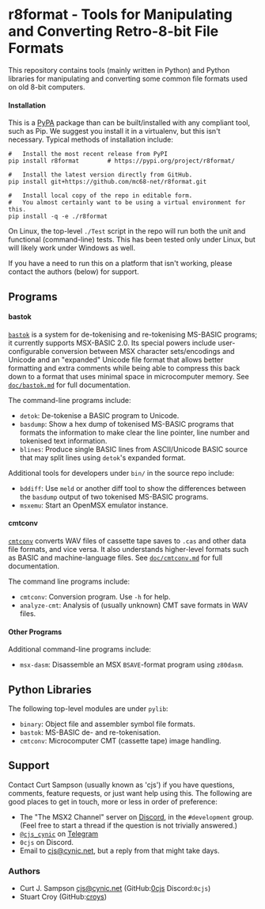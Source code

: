 r8format - Tools for Manipulating and Converting Retro-8-bit File Formats
=========================================================================

This repository contains tools (mainly written in Python) and Python
libraries for manipulating and converting some common file formats
used on old 8-bit computers.

#### Installation

This is a [PyPA] package than can be built/installed with any compliant
tool, such as Pip. We suggest you install it in a virtualenv, but this
isn't necessary. Typical methods of installation include:

    #   Install the most recent release from PyPI
    pip install r8format        # https://pypi.org/project/r8format/

    #   Install the latest version directly from GitHub.
    pip install git+https://github.com/mc68-net/r8format.git

    #   Install local copy of the repo in editable form.
    #   You almost certainly want to be using a virtual environment for this.
    pip install -q -e ./r8format

On Linux, the top-level `./Test` script in the repo will run both the
unit and functional (command-line) tests. This has been tested only
under Linux, but will likely work under Windows as well.

If you have a need to run this on a platform that isn't working, please
contact the authors (below) for support.


Programs
--------

#### bastok

[`bastok`][bt] is a system for de-tokenising and re-tokenising MS-BASIC
programs; it currently supports MSX-BASIC 2.0. Its special powers include
user-configurable conversion between MSX character sets/encodings and
Unicode and an "expanded" Unicode file format that allows better formatting
and extra comments while being able to compress this back down to a format
that uses minimal space in microcomputer memory. See [`doc/bastok.md`][bt]
for full documentation.

The command-line programs include:
- `detok`: De-tokenise a BASIC program to Unicode.
- `basdump`: Show a hex dump of tokenised MS-BASIC programs that formats
  the information to make clear the line pointer, line number and tokenised
  text information.
- `blines`: Produce single BASIC lines from ASCII/Unicode BASIC source that
  may split lines using `detok`'s expanded format.

Additional tools for developers under `bin/` in the source repo include:
- `bddiff`: Use `meld` or another diff tool to show the differences between
  the `basdump` output of two tokenised MS-BASIC programs.
- `msxemu`: Start an OpenMSX emulator instance.

#### cmtconv

[`cmtconv`][cc] converts WAV files of cassette tape saves to `.cas` and
other data file formats, and vice versa. It also understands higher-level
formats such as BASIC and machine-language files. See
[`doc/cmtconv.md`][cc] for full documentation.

The command line programs include:
- `cmtconv`: Conversion program. Use `-h` for help.
- `analyze-cmt`: Analysis of (usually unknown) CMT save formats in WAV files.

#### Other Programs

Additional command-line programs include:
- `msx-dasm`: Disassemble an MSX `BSAVE`-format program using `z80dasm`.


Python Libraries
----------------

The following top-level modules are under `pylib`:
- `binary`: Object file and assembler symbol file formats.
- `bastok`: MS-BASIC de- and re-tokenisation.
- `cmtconv`: Microcomputer CMT (cassette tape) image handling.


Support
-------

Contact Curt Sampson (usually known as 'cjs') if you have questions,
comments, feature requests, or just want help using this. The following are
good places to get in touch, more or less in order of preference:
- The "The MSX2 Channel" server on [Discord], in the `#development` group.
  (Feel free to start a thread if the question is not trivially answered.)
- [`@cjs_cynic`] on [Telegram]
- `0cjs` on Discord.
- Email to <cjs@cynic.net>, but a reply from that might take days.

### Authors

- Curt J. Sampson <cjs@cynic.net> (GitHub:[0cjs] Discord:`0cjs`)
- Stuart Croy (GitHub:[croys])



<!-------------------------------------------------------------------->
[PyPA]: https://packaging.python.org/en/latest/specifications/

<!-- Programs -->
[bt]: ./doc/bastok.md
[cc]: ./doc/cmtconv.md

<!-- Support and Authors -->
[0cjs]: https://github.com/0cjs
[`@cjs_cynic`]: https://t.me/cjs_cynic
[croys]: https://github.com/croys
[discord]: https://discord.com
[telegram]: https://telegram.org
